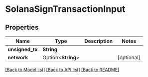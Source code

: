 # SolanaSignTransactionInput

## Properties

Name | Type | Description | Notes
------------ | ------------- | ------------- | -------------
**unsigned_tx** | **String** |  | 
**network** | Option<**String**> |  | [optional]

[[Back to Model list]](../README.md#documentation-for-models) [[Back to API list]](../README.md#documentation-for-api-endpoints) [[Back to README]](../README.md)


